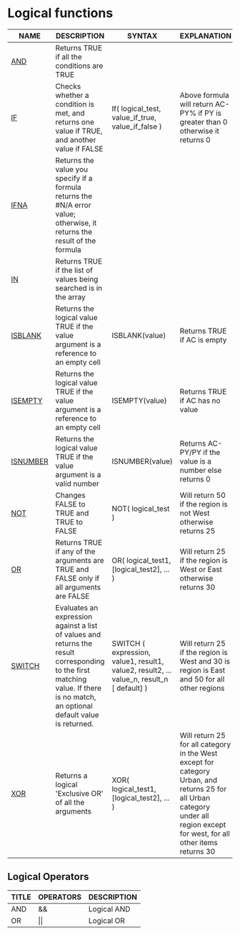 # Logical functions

<table><thead><tr><th>NAME</th><th>DESCRIPTION</th><th data-hidden>SYNTAX</th><th data-hidden>EXPLANATION</th><th data-hidden>EXAMPLE</th></tr></thead><tbody><tr><td><a href="and.md">AND</a></td><td>Returns TRUE if all the conditions are TRUE</td><td></td><td></td><td></td></tr><tr><td><a href="if.md">IF </a></td><td>Checks whether a condition is met, and returns one value if TRUE, and another value if FALSE</td><td>If( logical_test, value_if_true, value_if_false )</td><td>Above formula will return AC-PY% if PY is greater than 0 otherwise it returns 0</td><td>IF(PY > 0 , (AC-PY)/PY, 0 )</td></tr><tr><td><a href="ifna.md">IFNA</a></td><td>Returns the value you specify if a formula returns the #N/A error value; otherwise, it returns the result of the formula</td><td></td><td></td><td></td></tr><tr><td><a href="in.md">IN</a></td><td>Returns TRUE if the list of values being searched is in the array</td><td></td><td></td><td></td></tr><tr><td><a href="isblank.md">ISBLANK</a></td><td>Returns the logical value TRUE if the value argument is a reference to an empty cell</td><td>ISBLANK(value)</td><td>Returns TRUE if AC is empty</td><td>ISBLANK(AC)</td></tr><tr><td><a href="isempty.md">ISEMPTY</a></td><td>Returns the logical value TRUE if the value argument is a reference to an empty cell</td><td>ISEMPTY(value)</td><td>Returns TRUE if AC has no value</td><td>ISEMPTY(AC)</td></tr><tr><td><a href="isnumber.md">ISNUMBER</a></td><td>Returns the logical value TRUE if the value argument is a valid number</td><td>ISNUMBER(value)</td><td>Returns AC-PY/PY if the value is a number else returns 0</td><td>IF(ISNUMBER((AC-PY)/PY), (AC-PY)/PY , 0)</td></tr><tr><td><a href="not.md">NOT</a></td><td>Changes FALSE to TRUE and TRUE to FALSE</td><td>NOT( logical_test )</td><td>Will return 50 if the region is not West otherwise returns 25</td><td>IF(NOT(Region == "West"), 50, 25)</td></tr><tr><td><a href="or.md">OR</a></td><td>Returns TRUE if any of the arguments are TRUE and FALSE only if all arguments are FALSE</td><td>OR( logical_test1, [logical_test2], ... )</td><td>Will return 25 if the region is West or East otherwise returns 30</td><td>IF(OR(Region == "West", Region =="East"), 25, 30)</td></tr><tr><td><a href="switch.md">SWITCH</a></td><td>Evaluates an expression against a list of values and returns the result corresponding to the first matching value. If there is no match, an optional default value is returned.</td><td>SWITCH ( expression, value1, result1, value2, result2, ... value_n, result_n [ default] )</td><td>Will return 25 if the region is West and 30 is region is East and 50 for all other regions</td><td>SWITCH(Region, "West", 25, "East",30, 50)</td></tr><tr><td><a href="xor.md">XOR</a></td><td>Returns a logical 'Exclusive OR' of all the arguments</td><td>XOR( logical_test1, [logical_test2], ... )</td><td>Will return 25 for all category in the West except for category Urban, and returns 25 for all Urban category under all region except for west, for all other items returns 30</td><td>IF(XOR(Region == "West", Category=="Urban"), 25, 30)</td></tr></tbody></table>

## Logical Operators

| TITLE | OPERATORS | DESCRIPTION |
| ----- | --------- | ----------- |
| AND   | &&        | Logical AND |
| OR    | \|\|      | Logical OR  |
